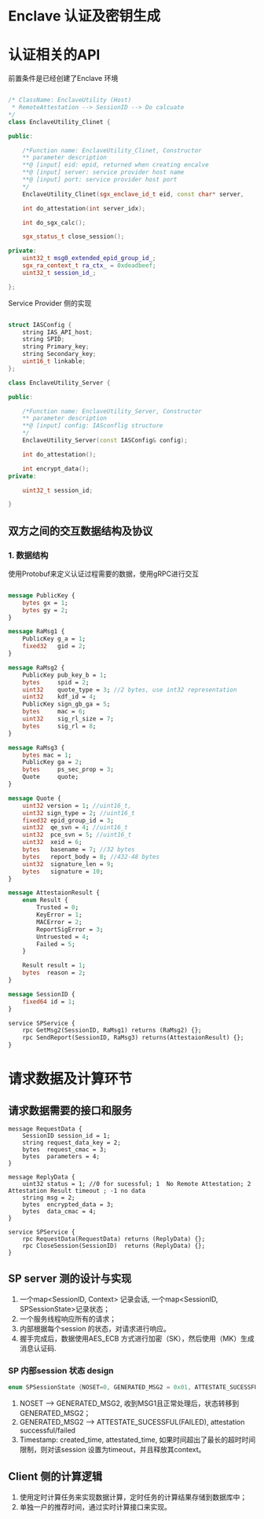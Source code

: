 # Enclave 认证及密钥生成

# 认证相关的API

前置条件是已经创建了Enclave 环境

```cpp

/* ClassName: EnclaveUtility (Host)
 * RemoteAttestation --> SessionID --> Do calcuate
*/
class EnclaveUtility_Clinet {

public:

    /*Function name: EnclaveUtility_Clinet, Constructor
    ** parameter description
    **@ [input] eid: epid, returned when creating encalve 
    **@ [input] server: service provider host name
    **@ [input] port: service provider host port
    */
    EnclaveUtility_Clinet(sgx_enclave_id_t eid, const char* server,    const char* port);

    int do_attestation(int server_idx);

    int do_sgx_calc();

    sgx_status_t close_session();

private:
    uint32_t msg0_extended_epid_group_id_;
    sgx_ra_context_t ra_ctx_ = 0xdeadbeef;
    uint32_t session_id_;

};

```

Service Provider 侧的实现

```cpp

struct IASConfig {
    string IAS_API_host;
    string SPID;
    string Primary_key;
    string Secondary_key;
    uint16_t linkable;
};

class EnclaveUtility_Server {

public:

    /*Function name: EnclaveUtility_Server, Constructor
    ** parameter description
    **@ [input] config: IASconflig structure
    */
    EnclaveUtility_Server(const IASConfig& config);

    int do_attestation();

    int encrypt_data();
private:

    uint32_t session_id;

}
```

## 双方之间的交互数据结构及协议

### 1. 数据结构

使用Protobuf来定义认证过程需要的数据，使用gRPC进行交互


```proto

message PublicKey {
    bytes gx = 1;
    bytes gy = 2;
}

message RaMsg1 {
    PublicKey g_a = 1;
    fixed32   gid = 2;
}

message RaMsg2 {
    PublicKey pub_key_b = 1;
    bytes     spid = 2;
    uint32    quote_type = 3; //2 bytes, use int32 representation
    uint32    kdf_id = 4;
    PublicKey sign_gb_ga = 5;
    bytes     mac = 6;
    uint32    sig_rl_size = 7;
    bytes     sig_rl = 8;
}

message RaMsg3 {
    bytes mac = 1;
    PublicKey ga = 2;
    bytes     ps_sec_prop = 3;
    Quote     quote;
}

message Quote {
    uint32 version = 1; //uint16_t, 
    uint32 sign_type = 2; //uint16_t
    fixed32 epid_group_id = 3;
    uint32  qe_svn = 4; //uint16_t
    uint32  pce_svn = 5; //uint16_t
    uint32  xeid = 6;
    bytes   basename = 7; //32 bytes
    bytes   report_body = 8; //432-48 bytes
    uint32  signature_len = 9; 
    bytes   signature = 10;
}

message AttestaionResult {
    enum Result {
        Trusted = 0;
        KeyError = 1;
        MACError = 2;
        ReportSigError = 3;
        Untruested = 4;
        Failed = 5;
    }

    Result result = 1;
    bytes  reason = 2;
}

message SessionID {
    fixed64 id = 1;
}

service SPService {
    rpc GetMsg2(SessionID, RaMsg1) returns (RaMsg2) {};
    rpc SendReport(SessionID, RaMsg3) returns(AttestaionResult) {};
}
```

# 请求数据及计算环节

## 请求数据需要的接口和服务

```code
message RequestData {
    SessionID session_id = 1;
    string request_data_key = 2;
    bytes  request_cmac = 3;
    bytes  parameters = 4;
}

message ReplyData {
    uint32 status = 1; //0 for sucessful; 1  No Remote Attestation; 2 Attestation Result timeout ; -1 no data
    string msg = 2;
    bytes  encrypted_data = 3;
    bytes  data_cmac = 4;
}

service SPService {
    rpc RequestData(RequestData) returns (ReplyData) {};
    rpc CloseSession(SessionID)  returns (ReplyData) {}; 
}
```
## SP server 测的设计与实现

1. 一个map<SessionID, Context> 记录会话, 一个map<SessionID, SPSessionState>记录状态；
2. 一个服务线程响应所有的请求；
3. 内部根据每个session 的状态，对请求进行响应。
4. 握手完成后，数据使用AES_ECB 方式进行加密（SK），然后使用（MK）生成消息认证码.

### SP 内部session 状态 design

```cpp
enum SPSessionState {NOSET=0, GENERATED_MSG2 = 0x01, ATTESTATE_SUCESSFUL = 0x02,  ATTESTATE_FAILED = 0x04, TIMEOUT = 0x08, CLOSED = 0x10 };
```
1. NOSET --> GENERATED_MSG2, 收到MSG1且正常处理后，状态转移到GENERATED_MSG2；
2. GENERATED_MSG2 --> ATTESTATE_SUCESSFUL(FAILED), attestation successful/failed 
3. Timestamp: created_time, attestated_time, 如果时间超出了最长的超时时间限制，则对该session 设置为timeout，并且释放其context。


## Client 侧的计算逻辑

1. 使用定时计算任务来实现数据计算，定时任务的计算结果存储到数据库中；
2. 单独一户的推荐时间，通过实时计算接口来实现。


